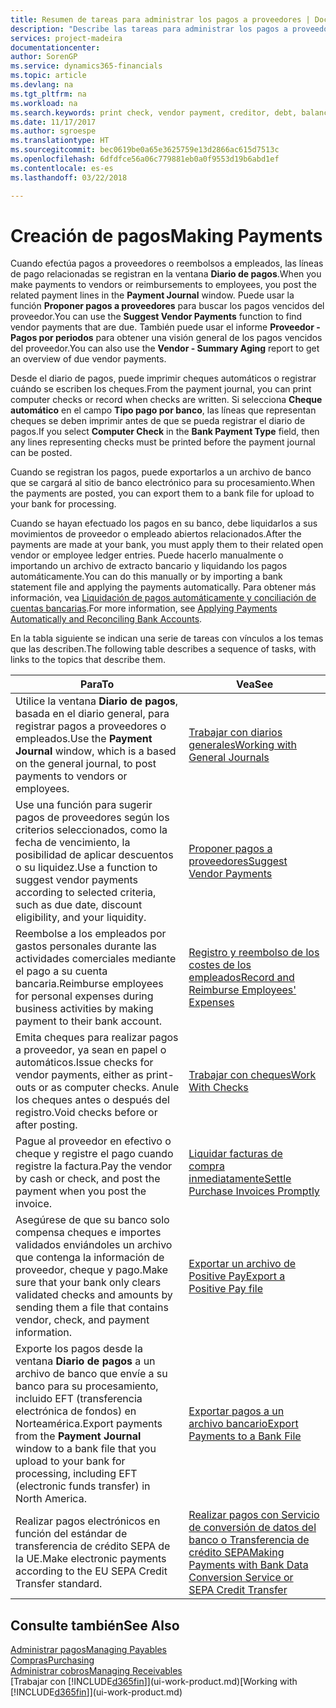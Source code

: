 ```yaml
---
title: Resumen de tareas para administrar los pagos a proveedores | Documentos de Microsoft
description: "Describe las tareas para administrar los pagos a proveedores o acreedores, incluido el registro de líneas de pago, y obtener un resumen de saldo vencido."
services: project-madeira
documentationcenter: 
author: SorenGP
ms.service: dynamics365-financials
ms.topic: article
ms.devlang: na
ms.tgt_pltfrm: na
ms.workload: na
ms.search.keywords: print check, vendor payment, creditor, debt, balance due, AP
ms.date: 11/17/2017
ms.author: sgroespe
ms.translationtype: HT
ms.sourcegitcommit: bec0619be0a65e3625759e13d2866ac615d7513c
ms.openlocfilehash: 6dfdfce56a06c779881eb0a0f9553d19b6abd1ef
ms.contentlocale: es-es
ms.lasthandoff: 03/22/2018

---
```

# <a name="making-payments"></a><span data-ttu-id="5c93e-103">Creación de pagos</span><span class="sxs-lookup"><span data-stu-id="5c93e-103">Making Payments</span></span>
<span data-ttu-id="5c93e-104">Cuando efectúa pagos a proveedores o reembolsos a empleados, las líneas de pago relacionadas se registran en la ventana **Diario de pagos**.</span><span class="sxs-lookup"><span data-stu-id="5c93e-104">When you make payments to vendors or reimbursements to employees, you post the related payment lines in the **Payment Journal** window.</span></span> <span data-ttu-id="5c93e-105">Puede usar la función **Proponer pagos a proveedores** para buscar los pagos vencidos del proveedor.</span><span class="sxs-lookup"><span data-stu-id="5c93e-105">You can use the **Suggest Vendor Payments** function to find vendor payments that are due.</span></span> <span data-ttu-id="5c93e-106">También puede usar el informe **Proveedor - Pagos por periodos** para obtener una visión general de los pagos vencidos del proveedor.</span><span class="sxs-lookup"><span data-stu-id="5c93e-106">You can also use the **Vendor - Summary Aging** report to get an overview of due vendor payments.</span></span>

<span data-ttu-id="5c93e-107">Desde el diario de pagos, puede imprimir cheques automáticos o registrar cuándo se escriben los cheques.</span><span class="sxs-lookup"><span data-stu-id="5c93e-107">From the payment journal, you can print computer checks or record when checks are written.</span></span> <span data-ttu-id="5c93e-108">Si selecciona **Cheque automático** en el campo **Tipo pago por banco**, las líneas que representan cheques se deben imprimir antes de que se pueda registrar el diario de pagos.</span><span class="sxs-lookup"><span data-stu-id="5c93e-108">If you select **Computer Check** in the **Bank Payment Type** field, then any lines representing checks must be printed before the payment journal can be posted.</span></span>

<span data-ttu-id="5c93e-109">Cuando se registran los pagos, puede exportarlos a un archivo de banco que se cargará al sitio de banco electrónico para su procesamiento.</span><span class="sxs-lookup"><span data-stu-id="5c93e-109">When the payments are posted, you can export them to a bank file for upload to your bank for processing.</span></span>

<span data-ttu-id="5c93e-110">Cuando se hayan efectuado los pagos en su banco, debe liquidarlos a sus movimientos de proveedor o empleado abiertos relacionados.</span><span class="sxs-lookup"><span data-stu-id="5c93e-110">After the payments are made at your bank, you must apply them to their related open vendor or employee ledger entries.</span></span> <span data-ttu-id="5c93e-111">Puede hacerlo manualmente o importando un archivo de extracto bancario y liquidando los pagos automáticamente.</span><span class="sxs-lookup"><span data-stu-id="5c93e-111">You can do this manually or by importing a bank statement file and applying the payments automatically.</span></span> <span data-ttu-id="5c93e-112">Para obtener más información, vea [Liquidación de pagos automáticamente y conciliación de cuentas bancarias](receivables-apply-payments-auto-reconcile-bank-accounts.md).</span><span class="sxs-lookup"><span data-stu-id="5c93e-112">For more information, see [Applying Payments Automatically and Reconciling Bank Accounts](receivables-apply-payments-auto-reconcile-bank-accounts.md).</span></span>

<span data-ttu-id="5c93e-113">En la tabla siguiente se indican una serie de tareas con vínculos a los temas que las describen.</span><span class="sxs-lookup"><span data-stu-id="5c93e-113">The following table describes a sequence of tasks, with links to the topics that describe them.</span></span>

| <span data-ttu-id="5c93e-114">Para</span><span class="sxs-lookup"><span data-stu-id="5c93e-114">To</span></span> | <span data-ttu-id="5c93e-115">Vea</span><span class="sxs-lookup"><span data-stu-id="5c93e-115">See</span></span> |
| --- | --- |
|<span data-ttu-id="5c93e-116">Utilice la ventana **Diario de pagos**, basada en el diario general, para registrar pagos a proveedores o empleados.</span><span class="sxs-lookup"><span data-stu-id="5c93e-116">Use the **Payment Journal** window, which is a based on the general journal, to post payments to vendors or employees.</span></span>|[<span data-ttu-id="5c93e-117">Trabajar con diarios generales</span><span class="sxs-lookup"><span data-stu-id="5c93e-117">Working with General Journals</span></span>](ui-work-general-journals.md)|
| <span data-ttu-id="5c93e-118">Use una función para sugerir pagos de proveedores según los criterios seleccionados, como la fecha de vencimiento, la posibilidad de aplicar descuentos o su liquidez.</span><span class="sxs-lookup"><span data-stu-id="5c93e-118">Use a function to suggest vendor payments according to selected criteria, such as due date, discount eligibility, and your liquidity.</span></span> |[<span data-ttu-id="5c93e-119">Proponer pagos a proveedores</span><span class="sxs-lookup"><span data-stu-id="5c93e-119">Suggest Vendor Payments</span></span>](payables-how-suggest-vendor-payments.md) |
|<span data-ttu-id="5c93e-120">Reembolse a los empleados por gastos personales durante las actividades comerciales mediante el pago a su cuenta bancaria.</span><span class="sxs-lookup"><span data-stu-id="5c93e-120">Reimburse employees for personal expenses during business activities by making payment to their bank account.</span></span>|[<span data-ttu-id="5c93e-121">Registro y reembolso de los costes de los empleados</span><span class="sxs-lookup"><span data-stu-id="5c93e-121">Record and Reimburse Employees' Expenses</span></span>](finance-how-record-reimburse-employee-expenses.md)|
| <span data-ttu-id="5c93e-122">Emita cheques para realizar pagos a proveedor, ya sean en papel o automáticos.</span><span class="sxs-lookup"><span data-stu-id="5c93e-122">Issue checks for vendor payments, either as print-outs or as computer checks.</span></span> <span data-ttu-id="5c93e-123">Anule los cheques antes o después del registro.</span><span class="sxs-lookup"><span data-stu-id="5c93e-123">Void checks before or after posting.</span></span> |[<span data-ttu-id="5c93e-124">Trabajar con cheques</span><span class="sxs-lookup"><span data-stu-id="5c93e-124">Work With Checks</span></span>](payables-how-work-checks.md) |
| <span data-ttu-id="5c93e-125">Pague al proveedor en efectivo o cheque y registre el pago cuando registre la factura.</span><span class="sxs-lookup"><span data-stu-id="5c93e-125">Pay the vendor by cash or check, and post the payment when you post the invoice.</span></span> |[<span data-ttu-id="5c93e-126">Liquidar facturas de compra inmediatamente</span><span class="sxs-lookup"><span data-stu-id="5c93e-126">Settle Purchase Invoices Promptly</span></span>](finance-how-to-settle-purchase-invoices-promptly.md) |
| <span data-ttu-id="5c93e-127">Asegúrese de que su banco solo compensa cheques e importes validados enviándoles un archivo que contenga la información de proveedor, cheque y pago.</span><span class="sxs-lookup"><span data-stu-id="5c93e-127">Make sure that your bank only clears validated checks and amounts by sending them a file that contains vendor, check, and payment information.</span></span> |[<span data-ttu-id="5c93e-128">Exportar un archivo de Positive Pay</span><span class="sxs-lookup"><span data-stu-id="5c93e-128">Export a Positive Pay file</span></span>](finance-how-positive-pay.md) |
|<span data-ttu-id="5c93e-129">Exporte los pagos desde la ventana **Diario de pagos** a un archivo de banco que envíe a su banco para su procesamiento, incluido EFT (transferencia electrónica de fondos) en Norteamérica.</span><span class="sxs-lookup"><span data-stu-id="5c93e-129">Export payments from the **Payment Journal** window to a bank file that you upload to your bank for processing, including EFT (electronic funds transfer) in North America.</span></span> |[<span data-ttu-id="5c93e-130">Exportar pagos a un archivo bancario</span><span class="sxs-lookup"><span data-stu-id="5c93e-130">Export Payments to a Bank File</span></span>](payables-how-export-payments-bank-file.md)|
|<span data-ttu-id="5c93e-131">Realizar pagos electrónicos en función del estándar de transferencia de crédito SEPA de la UE.</span><span class="sxs-lookup"><span data-stu-id="5c93e-131">Make electronic payments according to the EU SEPA Credit Transfer standard.</span></span>|[<span data-ttu-id="5c93e-132">Realizar pagos con Servicio de conversión de datos del banco o Transferencia de crédito SEPA</span><span class="sxs-lookup"><span data-stu-id="5c93e-132">Making Payments with Bank Data Conversion Service or SEPA Credit Transfer</span></span>](finance-make-payments-with-bank-data-conversion-service-or-sepa-credit-transfer.md)|    

## <a name="see-also"></a><span data-ttu-id="5c93e-133">Consulte también</span><span class="sxs-lookup"><span data-stu-id="5c93e-133">See Also</span></span>
[<span data-ttu-id="5c93e-134">Administrar pagos</span><span class="sxs-lookup"><span data-stu-id="5c93e-134">Managing Payables</span></span>](payables-manage-payables.md)  
[<span data-ttu-id="5c93e-135">Compras</span><span class="sxs-lookup"><span data-stu-id="5c93e-135">Purchasing</span></span>](purchasing-manage-purchasing.md)  
[<span data-ttu-id="5c93e-136">Administrar cobros</span><span class="sxs-lookup"><span data-stu-id="5c93e-136">Managing Receivables</span></span>](receivables-manage-receivables.md)  
<span data-ttu-id="5c93e-137">[Trabajar con [!INCLUDE[d365fin](includes/d365fin_md.md)]](ui-work-product.md)</span><span class="sxs-lookup"><span data-stu-id="5c93e-137">[Working with [!INCLUDE[d365fin](includes/d365fin_md.md)]](ui-work-product.md)</span></span>  

